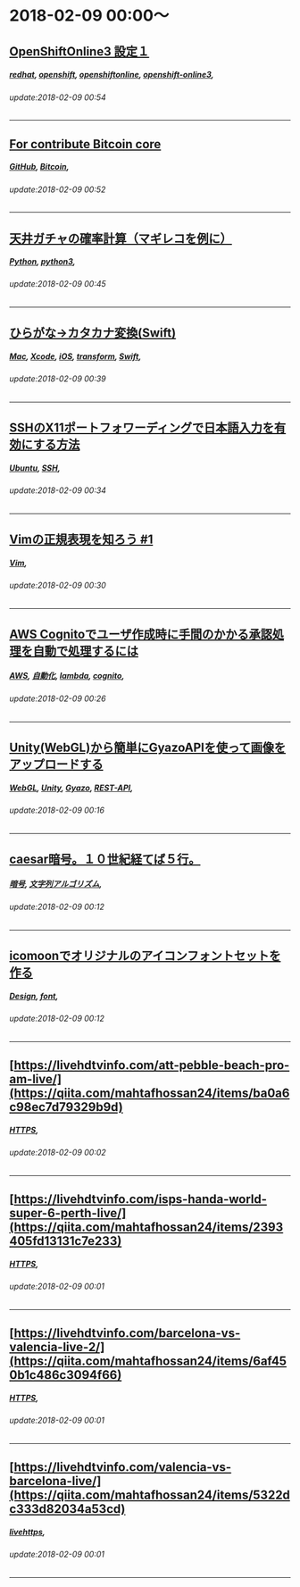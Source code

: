 # 2018-02-09 00:00～
## [OpenShiftOnline3 設定１](https://qiita.com/miawak2017/items/5ace45e2cbc4c3837c55)
##### [redhat](https://qiita.com/tags/redhat), [openshift](https://qiita.com/tags/openshift), [openshiftonline](https://qiita.com/tags/openshiftonline), [openshift-online3](https://qiita.com/tags/openshift-online3), 
###### update:2018-02-09 00:54
---
## [For contribute Bitcoin core](https://qiita.com/2or3/items/3dd88f2e54ac55d0cb8e)
##### [GitHub](https://qiita.com/tags/GitHub), [Bitcoin](https://qiita.com/tags/Bitcoin), 
###### update:2018-02-09 00:52
---
## [天井ガチャの確率計算（マギレコを例に）](https://qiita.com/_____/items/80f35567b4f4556bd068)
##### [Python](https://qiita.com/tags/Python), [python3](https://qiita.com/tags/python3), 
###### update:2018-02-09 00:45
---
## [ひらがな→カタカナ変換(Swift)](https://qiita.com/uhooi/items/882c1066d92f05c68ec4)
##### [Mac](https://qiita.com/tags/Mac), [Xcode](https://qiita.com/tags/Xcode), [iOS](https://qiita.com/tags/iOS), [transform](https://qiita.com/tags/transform), [Swift](https://qiita.com/tags/Swift), 
###### update:2018-02-09 00:39
---
## [SSHのX11ポートフォワーディングで日本語入力を有効にする方法](https://qiita.com/SUZUKI_Masaya/items/d6ac0b09de843c624eba)
##### [Ubuntu](https://qiita.com/tags/Ubuntu), [SSH](https://qiita.com/tags/SSH), 
###### update:2018-02-09 00:34
---
## [Vimの正規表現を知ろう #1](https://qiita.com/h_east/items/b51b1ee7c611fc01c76c)
##### [Vim](https://qiita.com/tags/Vim), 
###### update:2018-02-09 00:30
---
## [AWS Cognitoでユーザ作成時に手間のかかる承認処理を自動で処理するには](https://qiita.com/aws-warrior/items/58e317960cede9a23086)
##### [AWS](https://qiita.com/tags/AWS), [自動化](https://qiita.com/tags/自動化), [lambda](https://qiita.com/tags/lambda), [cognito](https://qiita.com/tags/cognito), 
###### update:2018-02-09 00:26
---
## [Unity(WebGL)から簡単にGyazoAPIを使って画像をアップロードする](https://qiita.com/divideby_zero/items/a0abee8f63ad2234d392)
##### [WebGL](https://qiita.com/tags/WebGL), [Unity](https://qiita.com/tags/Unity), [Gyazo](https://qiita.com/tags/Gyazo), [REST-API](https://qiita.com/tags/REST-API), 
###### update:2018-02-09 00:16
---
## [caesar暗号。１０世紀経てば５行。](https://qiita.com/HadaGunjyo/items/fc9d06ff1ac7718c9c83)
##### [暗号](https://qiita.com/tags/暗号), [文字列アルゴリズム](https://qiita.com/tags/文字列アルゴリズム), 
###### update:2018-02-09 00:12
---
## [icomoonでオリジナルのアイコンフォントセットを作る](https://qiita.com/tomomomo1217/items/2d0924b9ae666722ce7b)
##### [Design](https://qiita.com/tags/Design), [font](https://qiita.com/tags/font), 
###### update:2018-02-09 00:12
---
## [https://livehdtvinfo.com/att-pebble-beach-pro-am-live/](https://qiita.com/mahtafhossan24/items/ba0a6c98ec7d79329b9d)
##### [HTTPS](https://qiita.com/tags/HTTPS), 
###### update:2018-02-09 00:02
---
## [https://livehdtvinfo.com/isps-handa-world-super-6-perth-live/](https://qiita.com/mahtafhossan24/items/2393405fd13131c7e233)
##### [HTTPS](https://qiita.com/tags/HTTPS), 
###### update:2018-02-09 00:01
---
## [https://livehdtvinfo.com/barcelona-vs-valencia-live-2/](https://qiita.com/mahtafhossan24/items/6af450b1c486c3094f66)
##### [HTTPS](https://qiita.com/tags/HTTPS), 
###### update:2018-02-09 00:01
---
## [https://livehdtvinfo.com/valencia-vs-barcelona-live/](https://qiita.com/mahtafhossan24/items/5322dc333d82034a53cd)
##### [livehttps](https://qiita.com/tags/livehttps), 
###### update:2018-02-09 00:01
---





